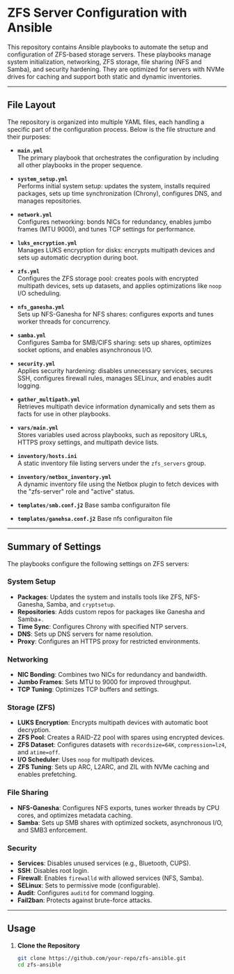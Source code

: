 # ZFS Server Configuration with Ansible

This repository contains Ansible playbooks to automate the setup and configuration of ZFS-based storage servers. These playbooks manage system initialization, networking, ZFS storage, file sharing (NFS and Samba), and security hardening. They are optimized for servers with NVMe drives for caching and support both static and dynamic inventories.

---

## File Layout

The repository is organized into multiple YAML files, each handling a specific part of the configuration process. Below is the file structure and their purposes:

- **`main.yml`**  
  The primary playbook that orchestrates the configuration by including all other playbooks in the proper sequence.

- **`system_setup.yml`**  
  Performs initial system setup: updates the system, installs required packages, sets up time synchronization (Chrony), configures DNS, and manages repositories.

- **`network.yml`**  
  Configures networking: bonds NICs for redundancy, enables jumbo frames (MTU 9000), and tunes TCP settings for performance.

- **`luks_encryption.yml`**  
  Manages LUKS encryption for disks: encrypts multipath devices and sets up automatic decryption during boot.

- **`zfs.yml`**  
  Configures the ZFS storage pool: creates pools with encrypted multipath devices, sets up datasets, and applies optimizations like `noop` I/O scheduling.

- **`nfs_ganesha.yml`**  
  Sets up NFS-Ganesha for NFS shares: configures exports and tunes worker threads for concurrency.

- **`samba.yml`**  
  Configures Samba for SMB/CIFS sharing: sets up shares, optimizes socket options, and enables asynchronous I/O.

- **`security.yml`**  
  Applies security hardening: disables unnecessary services, secures SSH, configures firewall rules, manages SELinux, and enables audit logging.

- **`gather_multipath.yml`**  
  Retrieves multipath device information dynamically and sets them as facts for use in other playbooks.

- **`vars/main.yml`**  
  Stores variables used across playbooks, such as repository URLs, HTTPS proxy settings, and multipath device lists.

- **`inventory/hosts.ini`**  
  A static inventory file listing servers under the `zfs_servers` group.

- **`inventory/netbox_inventory.yml`**  
  A dynamic inventory file using the Netbox plugin to fetch devices with the "zfs-server" role and "active" status.

- **`templates/smb.conf.j2`**
  Base samba configuraiton file

- **`templates/ganehsa.conf.j2`**
  Base nfs configuraiton file

---

## Summary of Settings

The playbooks configure the following settings on ZFS servers:

### System Setup
- **Packages**: Updates the system and installs tools like ZFS, NFS-Ganesha, Samba, and `cryptsetup`.
- **Repositories**: Adds custom repos for packages like Ganesha and Samba+.
- **Time Sync**: Configures Chrony with specified NTP servers.
- **DNS**: Sets up DNS servers for name resolution.
- **Proxy**: Configures an HTTPS proxy for restricted environments.

### Networking
- **NIC Bonding**: Combines two NICs for redundancy and bandwidth.
- **Jumbo Frames**: Sets MTU to 9000 for improved throughput.
- **TCP Tuning**: Optimizes TCP buffers and settings.

### Storage (ZFS)
- **LUKS Encryption**: Encrypts multipath devices with automatic boot decryption.
- **ZFS Pool**: Creates a RAID-Z2 pool with spares using encrypted devices.
- **ZFS Dataset**: Configures datasets with `recordsize=64K`, `compression=lz4`, and `atime=off`.
- **I/O Scheduler**: Uses `noop` for multipath devices.
- **ZFS Tuning**: Sets up ARC, L2ARC, and ZIL with NVMe caching and enables prefetching.

### File Sharing
- **NFS-Ganesha**: Configures NFS exports, tunes worker threads by CPU cores, and optimizes metadata caching.
- **Samba**: Sets up SMB shares with optimized sockets, asynchronous I/O, and SMB3 enforcement.

### Security
- **Services**: Disables unused services (e.g., Bluetooth, CUPS).
- **SSH**: Disables root login.
- **Firewall**: Enables `firewalld` with allowed services (NFS, Samba).
- **SELinux**: Sets to permissive mode (configurable).
- **Audit**: Configures `auditd` for command logging.
- **Fail2ban**: Protects against brute-force attacks.

---

## Usage

1. **Clone the Repository**  
   ```bash
   git clone https://github.com/your-repo/zfs-ansible.git
   cd zfs-ansible
